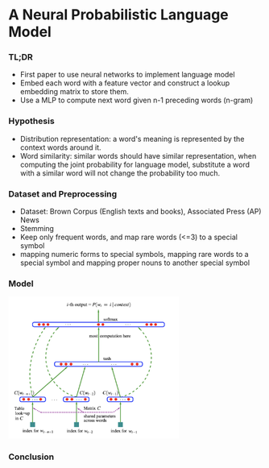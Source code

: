 # A Neural Probabilistic Language Model 

### TL;DR

* First paper to use neural networks to implement language model
* Embed each word with a feature vector and construct a lookup embedding matrix to store them. 
* Use a MLP to compute next word given n-1 preceding words (n-gram)



### Hypothesis

* Distribution representation: a word's meaning is represented by the context words around it. 
* Word similarity: similar words should have similar representation, when computing the joint probability for language model, substitute a word with a similar word will not change the probability too much. 

### Dataset and Preprocessing

* Dataset: Brown Corpus (English texts and books), Associated Press (AP) News
* Stemming
* Keep only frequent words, and map rare words (<=3) to a special symbol
* mapping numeric forms to special symbols, mapping rare words to a special symbol and mapping proper nouns to another special symbol

### Model

<img src="../imgs/nnlm.png" alt="NNLM" style="zoom:33%;" />







### Conclusion





